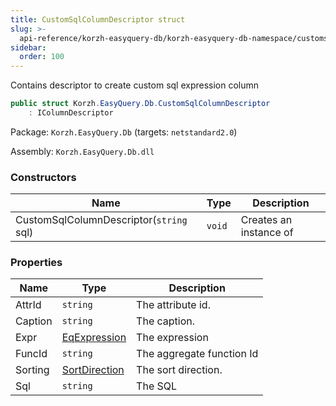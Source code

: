 ```yaml
---
title: CustomSqlColumnDescriptor struct
slug: >-
  api-reference/korzh-easyquery-db/korzh-easyquery-db-namespace/customsqlcolumndescriptor-struct
sidebar:
  order: 100
---
```


Contains descriptor to create custom sql expression column
```csharp
public struct Korzh.EasyQuery.Db.CustomSqlColumnDescriptor
    : IColumnDescriptor

```
Package: `Korzh.EasyQuery.Db` (targets: `netstandard2.0`)

Assembly: `Korzh.EasyQuery.Db.dll`

### Constructors

| Name | Type | Description | 
| --- | --- | --- | 
| CustomSqlColumnDescriptor(`string` sql) | `void` | Creates an instance of <see cref="T:Korzh.EasyQuery.ColumnDescriptor"></see> | 


### Properties

| Name | Type | Description | 
| --- | --- | --- | 
| AttrId | `string` | The attribute id. | 
| Caption | `string` | The caption. | 
| Expr | [EqExpression](///////////////easyquery/docs/api-reference/korzh-easyquery/korzh-easyquery-namespace/eqexpression-class) | The expression | 
| FuncId | `string` | The aggregate function Id | 
| Sorting | [SortDirection](///////////////easyquery/docs/api-reference/korzh-easyquery/korzh-easyquery-namespace/sortdirection-enum) | The sort direction. | 
| Sql | `string` | The SQL |
